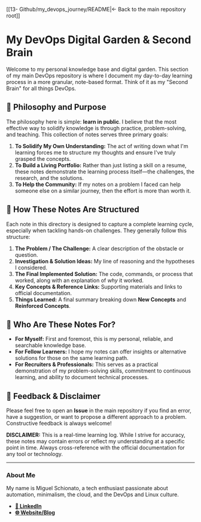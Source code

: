 [[13- Github/my_devops_journey/README|← Back to the main repository root]]
# My DevOps Digital Garden & Second Brain

Welcome to my personal knowledge base and digital garden. This section of my main DevOps repository is where I document my day-to-day learning process in a more granular, note-based format. Think of it as my "Second Brain" for all things DevOps.

## 🎯 Philosophy and Purpose

The philosophy here is simple: **learn in public**. I believe that the most effective way to solidify knowledge is through practice, problem-solving, and teaching. This collection of notes serves three primary goals:

1.  **To Solidify My Own Understanding:** The act of writing down what I'm learning forces me to structure my thoughts and ensure I've truly grasped the concepts.
2.  **To Build a Living Portfolio:** Rather than just listing a skill on a resume, these notes demonstrate the learning process itself—the challenges, the research, and the solutions.
3.  **To Help the Community:** If my notes on a problem I faced can help someone else on a similar journey, then the effort is more than worth it.

## 📂 How These Notes Are Structured

Each note in this directory is designed to capture a complete learning cycle, especially when tackling hands-on challenges. They generally follow this structure:

1.  **The Problem / The Challenge:** A clear description of the obstacle or question.
2.  **Investigation & Solution Ideas:** My line of reasoning and the hypotheses I considered.
3.  **The Final Implemented Solution:** The code, commands, or process that worked, along with an explanation of *why* it worked.
4.  **Key Concepts & Reference Links:** Supporting materials and links to official documentation.
5.  **Things Learned:** A final summary breaking down **New Concepts** and **Reinforced Concepts**.

## 👥 Who Are These Notes For?

* **For Myself:** First and foremost, this is my personal, reliable, and searchable knowledge base.
* **For Fellow Learners:** I hope my notes can offer insights or alternative solutions for those on the same learning path.
* **For Recruiters & Professionals:** This serves as a practical demonstration of my problem-solving skills, commitment to continuous learning, and ability to document technical processes.

## 🤝 Feedback & Disclaimer

Please feel free to open an **Issue** in the main repository if you find an error, have a suggestion, or want to propose a different approach to a problem. Constructive feedback is always welcome!

**DISCLAIMER:** This is a real-time learning log. While I strive for accuracy, these notes may contain errors or reflect my understanding at a specific point in time. Always cross-reference with the official documentation for any tool or technology.

---

### About Me

My name is Miguel Schionato, a tech enthusiast passionate about automation, minimalism, the cloud, and the DevOps and Linux culture.

* **[🔗 LinkedIn](https://www.linkedin.com/in/your-username-here)**
* **[🌐 Website/Blog](link-to-your-website-here)**